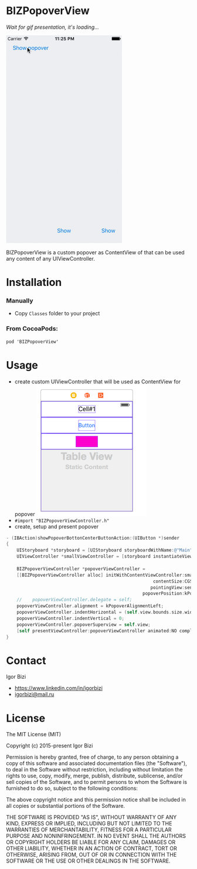 # BIZPopoverView

*Wait for gif presentation, it's loading...*

![alt tag](https://github.com/bizibizi/BIZPopoverView/blob/master/presentation.gif)


BIZPopoverView is a custom popover as ContentView of that can be used any content of any UIViewController.  


# Installation

### Manually
- Copy ```Classes``` folder to your project 

### From CocoaPods:
```objective-c
pod 'BIZPopoverView' 
```


# Usage

- create custom UIViewController that will be used as ContentView for popover
![alt tag](https://github.com/bizibizi/BIZPopoverView/blob/master/example1.png)
- ```#import "BIZPopoverViewController.h"``` 
- create, setup and present popover
```objective-c
- (IBAction)showPopoverBottonCenterButtonAction:(UIButton *)sender
{
    UIStoryboard *storyboard = [UIStoryboard storyboardWithName:@"Main" bundle:nil];
    UIViewController *smallViewController = [storyboard instantiateViewControllerWithIdentifier:@"tableViewController"];
    
    BIZPopoverViewController *popoverViewController =
    [[BIZPopoverViewController alloc] initWithContentViewController:smallViewController
                                                        contentSize:CGSizeMake(250, 300)
                                                       pointingView:sender
                                                    popoverPosition:kPopoverPositionTop];
    //    popoverViewController.delegate = self;
    popoverViewController.alignment = kPopoverAlignmentLeft;
    popoverViewController.indentHorizontal = (self.view.bounds.size.width - 250)/2;
    popoverViewController.indentVertical = 0;
    popoverViewController.popoverSuperview = self.view;
    [self presentViewController:popoverViewController animated:NO completion:nil];
}
```


# Contact

Igor Bizi
- https://www.linkedin.com/in/igorbizi
- igorbizi@mail.ru


# License
 
The MIT License (MIT)

Copyright (c) 2015-present Igor Bizi

Permission is hereby granted, free of charge, to any person obtaining a copy of this software and associated documentation files (the "Software"), to deal in the Software without restriction, including without limitation the rights to use, copy, modify, merge, publish, distribute, sublicense, and/or sell copies of the Software, and to permit persons to whom the Software is furnished to do so, subject to the following conditions:

The above copyright notice and this permission notice shall be included in all copies or substantial portions of the Software.

THE SOFTWARE IS PROVIDED "AS IS", WITHOUT WARRANTY OF ANY KIND, EXPRESS OR IMPLIED, INCLUDING BUT NOT LIMITED TO THE WARRANTIES OF MERCHANTABILITY, FITNESS FOR A PARTICULAR PURPOSE AND NONINFRINGEMENT. IN NO EVENT SHALL THE AUTHORS OR COPYRIGHT HOLDERS BE LIABLE FOR ANY CLAIM, DAMAGES OR OTHER LIABILITY, WHETHER IN AN ACTION OF CONTRACT, TORT OR OTHERWISE, ARISING FROM, OUT OF OR IN CONNECTION WITH THE SOFTWARE OR THE USE OR OTHER DEALINGS IN THE SOFTWARE.
 
